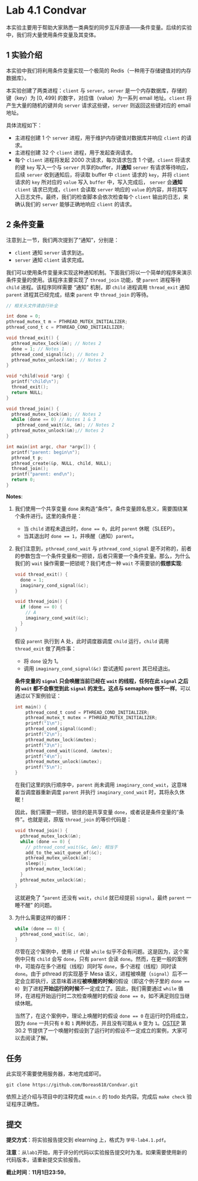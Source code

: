 # Lab 4.1 Condvar

本实验主要用于帮助大家熟悉一类典型的同步互斥原语——条件变量。后续的实验中，我们将大量使用条件变量及其变体。

## 1 实验介绍

本实验中我们将利用条件变量实现一个极简的 Redis（一种用于存储键值对的内存数据库）。

本实验创建了两类进程：`client` 与 `server`。`server` 是一个内存数据库，存储的键（key）为 [0, 499] 的数字，对应值（value）为一系列 email 地址。`client` 将产生大量的随机的键并向 `server` 请求这些键，`server` 则返回这些键对应的 email 地址。

具体流程如下：

* 主进程创建 1 个 `server` 进程，用于维护内存键值对数据库并响应 `client` 的请求。
* 主进程创建 32 个 `client` 进程，用于发起查询请求。
* 每个 `client` 进程将发起 2000 次请求，每次请求包含 1 个键。`client` 将请求的键 `key` 写入一个与 `server` 共享的buffer，并**通知**  `server` 有请求等待响应，后续 `server` 收到通知后，将读取 buffer 中 `client` 请求的 `key`，并将 `client` 请求的 `key` 所对应的 `value` 写入 `buffer` 中，写入完成后， `server` 会**通知** `client` 请求已完成，`client` 会读取 `server` 响应的 `value` 的内容，并将其写入日志文件。最终，我们的检查脚本会依次检查每个 `client` 输出的日志，来确认我们的 `server` 能够正确地响应 `client` 的请求。

## 2 条件变量

注意到上一节，我们两次提到了“通知”，分别是：

* `client` 通知 `server` 请求到达。
* `server` 通知 `client` 请求完成。

我们可以使用条件变量来实现这种通知机制。下面我们将以一个简单的程序来演示条件变量的使用。该程序主要实现了 `thread_join` 功能，使 `parent` 进程等待 `child` 进程。该程序同样需要 “通知” 机制，即 `child` 进程调用 `thread_exit` 通知 `parent` 进程其已经完成，结束 `parent` 中 `thread_join` 的等待。

```c
// 相关头文件请自行补全

int done = 0;
pthread_mutex_t m = PTHREAD_MUTEX_INITIALIZER;
pthread_cond_t c = PTHREAD_COND_INITIAILIZER;

void thread_exit() {
  pthread_mutex_lock(&m); // Notes 2
  done = 1; // Notes 1
  pthread_cond_signal(&c); // Notes 2
  pthread_mutex_unlock(&m); // Notes 2
}

void *child(void *arg) {
  printf("child\n");
  thread_exit();
  return NULL;
}

void thread_join() {
  pthread_mutex_lock(&m); // Notes 2
  while (done == 0) // Notes 1 & 3
    pthread_cond_wait(&c, &m); // Notes 2
  pthread_mutex_unlock(&m);// Notes 2
}

int main(int argc, char *argv[]) {
  printf("parent: begin\n");
  pthread_t p;
  pthread_create(&p, NULL, child, NULL);
  thread_join();
  printf("parent: end\n");
  return 0;
}
```

**Notes**:

1. 我们使用一个共享变量 `done` 来构造“条件”。条件变量顾名思义，需要围绕某个条件进行。这里的条件是：
   * 当 `child` 进程未退出时，`done == 0`，此时 `parent` 休眠（SLEEP）。
   * 当其退出时 `done == 1`，并唤醒（通知）`parent`。

2. 我们注意到，`pthread_cond_wait` 与 `pthread_cond_signal` 是不对称的，前者的参数包含一个条件变量和一把锁，后者只需要一个条件变量。那么，为什么我们的 `wait` 操作需要一把锁呢？我们考虑一种 `wait` 不需要锁的**假想实现**:

   ```c
   void thread_exit() {
     done = 1;
     imaginary_cond_signal(&c);
   }
   
   void thread_join() {
     if (done == 0) {
       // A
       imaginary_cond_wait(&c);
     }
   }
   ```

   假设 `parent` 执行到 A 处，此时调度器调度 `child` 运行，`child` 调用 `thread_exit` 做了两件事：

   * 将 `done` 设为 1。
   * 调用 `imaginary_cond_signal(&c)` 尝试通知 `parent` 其已经退出。

   **条件变量的 `signal` 只会唤醒当前已经在 `wait` 的线程，任何在此 `signal` 之后的 `wait` 都不会察觉到此 `signal` 的发生。这点与 semaphore 很不一样**。可以通过以下案例验证：

   ```c
   int main() {
       pthread_cond_t cond = PTHREAD_COND_INITIALIZER;
       pthread_mutex_t mutex = PTHREAD_MUTEX_INITIALIZER;
       printf("1\n");
       pthread_cond_signal(&cond);
       printf("2\n");
       pthread_mutex_lock(&mutex);
       printf("3\n");
       pthread_cond_wait(&cond, &mutex);
       printf("4\n");
       pthread_mutex_unlock(&mutex);
       printf("5\n");
   }
   ```

   在我们这里的执行顺序中，`parent` 尚未调用 `imaginary_cond_wait`，这意味着当调度器重新调度 `parent` 并执行 `imaginary_cond_wait` 时，其将永久休眠！

   因此，我们需要一把锁，锁住的是共享变量 `done`，或者说是条件变量的“条件”。也就是说，原版 `thread_join` 的等价代码是：

   ```c
   void thread_join() {
     pthread_mutex_lock(&m);
     while (done == 0) {
       // pthread_cond_wait(&c, &m); 相当于
       add_to_the_wait_queue_of(&c);
       pthread_mutex_unlock(&m);
       sleep();
       pthread_mutex_lock(&m);
     }
     pthread_mutex_unlock(&m);
   }
   ```

   这就避免了 “`parent` 还没有 `wait`，`child` 就已经提前 `signal`，最终 `parent` 一睡不醒” 的问题。

3. 为什么需要这样的循环：

   ```c
   while (done == 0) {
     pthread_cond_wait(&c, &m);
   }
   ```

   尽管在这个案例中，使用 `if` 代替 `while` 似乎不会有问题。这是因为，这个案例中只有 `child` 会写 `done`，只有 `parent` 会读 `done`。然而，在更一般的案例中，可能存在多个进程（线程）同时写 `done`，多个进程（线程）同时读 `done`。由于 pthread 的实现基于 Mesa 语义，进程被唤醒（`signal`）后不一定会立即执行，这意味着进程**被唤醒的时候**的假设（即这个例子里的 `done == 0`）到了进程**开始运行的时候**不一定成立了。因此，我们需要通过 `while` 循环，在进程开始运行时二次检查唤醒时的假设 `done == 0`，如不满足则应当继续休眠。

   当然了，在这个案例中，理论上唤醒时的假设 `done == 0` 在运行时仍将成立，因为 `done` 一共只有 `0` 和 `1` 两种状态，并且没有可能从 `0` 变为 `1`。[OSTEP](https://pages.cs.wisc.edu/~remzi/OSTEP/threads-cv.pdf) 第 30.2 节提供了一个唤醒时假设到了运行时的假设不一定成立的案例，大家可以去阅读了解。

## 任务

此实现不需要使用服务器，本地完成即可。

```
git clone https://github.com/Boreas618/Condvar.git
```

依照上述介绍与项目中的注释完成 `main.c` 的 todo 处内容。完成后 `make check` 验证程序正确性。

## 提交

**提交方式**：将实验报告提交到 elearning 上，格式为 `学号-lab4.1.pdf`。

**注意**：从`lab1`开始，用于评分的代码以实验报告提交时为准。如果需要使用新的代码版本，请重新提交实验报告。

**截止时间**：**11月1日23:59**。

